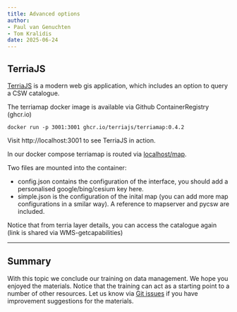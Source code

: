 ```yaml
---
title: Advanced options
author: 
- Paul van Genuchten 
- Tom Kralidis
date: 2025-06-24
---
```


## TerriaJS

[TerriaJS](https://terria.io) is a modern web gis application, which includes an option to query a CSW catalogue. 

The terriamap docker image is available via Github ContainerRegistry (ghcr.io)

```
docker run -p 3001:3001 ghcr.io/terriajs/terriamap:0.4.2
```

Visit http://localhost:3001 to see TerriaJS in action. 

In our docker compose terriamap is routed via [localhost/map](http://localhost/map).

Two files are mounted into the container:

- config.json contains the configuration of the interface, you should add a personalised google/bing/cesium key here.
- simple.json is the configuration of the inital map (you can add more map configurations in a smilar way). A reference to mapserver and pycsw are included.

Notice that from terria layer details, you can access the catalogue again (link is shared via WMS-getcapabilities)

--- 

## Summary

With this topic we conclude our training on data management. We hope you enjoyed the materials. Notice that the training can act as a starting point to a number of other resources. Let us know via [Git issues](https://github.com/lsc-hubs/hub-core/issues) if you have improvement suggestions for the materials.
